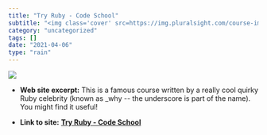 ```yaml
---
title: "Try Ruby - Code School"
subtitle: "<img class='cover' src=https://img.pluralsight.com/course-images/ruby-fundamentals-v1.jpg>"
category: "uncategorized"
tags: []
date: "2021-04-06"
type: "rain"
---
```

<img class="cover" src=https://img.pluralsight.com/course-images/ruby-fundamentals-v1.jpg>



* **Web site excerpt:** This is a famous course written by a really cool quirky Ruby celebrity (known as _why -- the underscore is part of the name). You might find it useful!

* **Link to site:** **[Try Ruby - Code School](http://www.codeschool.com/courses/try-ruby)**